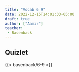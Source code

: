 ```yaml
---
title: "Vocab 6 9"
date: 2022-12-15T14:01:33-05:00
draft: true
author: ["Aamir"]
teacher:
 - Basenback
---
```

## Quizlet

{{< basenback/6-9 >}}

